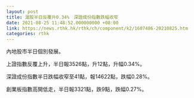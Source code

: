 ```yaml
---
layout: post
title: 滬股半日反覆升0.34%　深證成份指數跌幅收窄
date: 2021-08-25 11:48:52.000000000 +08:00
link: https://news.rthk.hk/rthk/ch/component/k2/1607486-20210825.htm
categories: rthk
---
```


內地股市半日個別發展。

上證指數反覆上升，半日報3526點，升12點，升幅0.34%。

深證成份指數半日跌幅收窄至41點，報14622點，跌幅0.28%。

創業板指數高開低走，半日報3321點，跌9點，跌幅0.27%。
